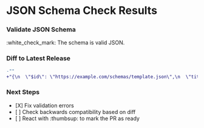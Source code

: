 <h1>JSON Schema Check Results</h1>
<h3>Validate JSON Schema</h3>
:white_check_mark: The schema is valid JSON.<h3>Diff to Latest Release</h3>

```diff
-""
+"{\n  \"$id\": \"https://example.com/schemas/template.json\",\n  \"title\": \"My Schema\",\n  \"type\": \"object\",\n  \"properties\": {\n    \"name\": {\n      \"type\": \"string\",\n      \"description\": \"user name\"\n    },\n    \"orcid\": {\n      \"type\": \"string\",\n      \"description\": \"Your ORCiD URL if available.\"\n    },\n    \"image\": {\n      \"type\": \"string\",\n      \"description\": \"An image URL, preferably a picture of you, used later on for result rendering.\"\n    },\n    \"title\": {\n      \"type\": \"string\",\n      \"description\": \"A short title of your feedback (8 - 64 characters) used for result rendering.\",\n      \"minLength\": 8,\n      \"maxLength\": 64\n    },\n    \"rating\": {\n      \"type\": \"integer\",\n      \"description\": \"Workshop rating from 1 to 5\",\n      \"default\": 3,\n      \"minimum\": 1,\n      \"maximum\": 5\n    },\n    \"feedback\": {\n      \"type\": \"string\",\n      \"description\": \"A short feedback on what you liked most/less or on what could be improved.\",\n      \"maxLength\": 512\n    }\n  },\n  \"required\": [\"name\", \"title\", \"rating\"]\n}\n"

```

<h3>Next Steps</h3>
<ul><li>[X] Fix validation errors</li><li>[ ] Check backwards compatibility based on diff</li><li>[ ] React with :thumbsup: to mark the PR as ready</li></ul>
